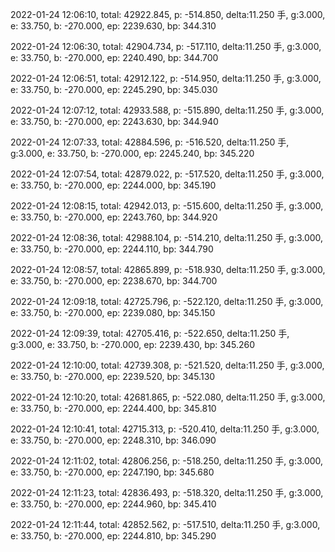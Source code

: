 2022-01-24 12:06:10, total: 42922.845, p: -514.850, delta:11.250 手, g:3.000, e: 33.750, b: -270.000, ep: 2239.630, bp: 344.310

2022-01-24 12:06:30, total: 42904.734, p: -517.110, delta:11.250 手, g:3.000, e: 33.750, b: -270.000, ep: 2240.490, bp: 344.700

2022-01-24 12:06:51, total: 42912.122, p: -514.950, delta:11.250 手, g:3.000, e: 33.750, b: -270.000, ep: 2245.290, bp: 345.030

2022-01-24 12:07:12, total: 42933.588, p: -515.890, delta:11.250 手, g:3.000, e: 33.750, b: -270.000, ep: 2243.630, bp: 344.940

2022-01-24 12:07:33, total: 42884.596, p: -516.520, delta:11.250 手, g:3.000, e: 33.750, b: -270.000, ep: 2245.240, bp: 345.220

2022-01-24 12:07:54, total: 42879.022, p: -517.520, delta:11.250 手, g:3.000, e: 33.750, b: -270.000, ep: 2244.000, bp: 345.190

2022-01-24 12:08:15, total: 42942.013, p: -515.600, delta:11.250 手, g:3.000, e: 33.750, b: -270.000, ep: 2243.760, bp: 344.920

2022-01-24 12:08:36, total: 42988.104, p: -514.210, delta:11.250 手, g:3.000, e: 33.750, b: -270.000, ep: 2244.110, bp: 344.790

2022-01-24 12:08:57, total: 42865.899, p: -518.930, delta:11.250 手, g:3.000, e: 33.750, b: -270.000, ep: 2238.670, bp: 344.700

2022-01-24 12:09:18, total: 42725.796, p: -522.120, delta:11.250 手, g:3.000, e: 33.750, b: -270.000, ep: 2239.080, bp: 345.150

2022-01-24 12:09:39, total: 42705.416, p: -522.650, delta:11.250 手, g:3.000, e: 33.750, b: -270.000, ep: 2239.430, bp: 345.260

2022-01-24 12:10:00, total: 42739.308, p: -521.520, delta:11.250 手, g:3.000, e: 33.750, b: -270.000, ep: 2239.520, bp: 345.130

2022-01-24 12:10:20, total: 42681.865, p: -522.080, delta:11.250 手, g:3.000, e: 33.750, b: -270.000, ep: 2244.400, bp: 345.810

2022-01-24 12:10:41, total: 42715.313, p: -520.410, delta:11.250 手, g:3.000, e: 33.750, b: -270.000, ep: 2248.310, bp: 346.090

2022-01-24 12:11:02, total: 42806.256, p: -518.250, delta:11.250 手, g:3.000, e: 33.750, b: -270.000, ep: 2247.190, bp: 345.680

2022-01-24 12:11:23, total: 42836.493, p: -518.320, delta:11.250 手, g:3.000, e: 33.750, b: -270.000, ep: 2244.960, bp: 345.410

2022-01-24 12:11:44, total: 42852.562, p: -517.510, delta:11.250 手, g:3.000, e: 33.750, b: -270.000, ep: 2244.810, bp: 345.290